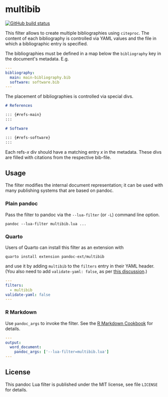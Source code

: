 # multibib

[![GitHub build status][CI badge]][CI workflow]

This filter allows to create multiple bibliographies using
`citeproc`. The content of each bibliography is controlled via
YAML values and the file in which a bibliographic entry is
specified.

[CI badge]: https://img.shields.io/github/actions/workflow/status/pandoc-ext/multibib/ci.yaml?logo=github&branch=main
[CI workflow]: https://github.com/pandoc-ext/multibib/actions/workflows/ci.yaml

The bibliographies must be defined in a map below the
`bibliography` key in the document's metadata. E.g.

```yaml
---
bibliography:
  main: main-bibliography.bib
  software: software.bib
---
```

The placement of bibliographies is controlled via special divs.

``` markdown
# References

::: {#refs-main}
:::

# Software

::: {#refs-software}
:::
```

Each refs-*x* div should have a matching entry *x* in the
metadata. These divs are filled with citations from the respective
bib-file.


Usage
------------------------------------------------------------------

The filter modifies the internal document representation; it can
be used with many publishing systems that are based on pandoc.

### Plain pandoc

Pass the filter to pandoc via the `--lua-filter` (or `-L`) command
line option.

    pandoc --lua-filter multibib.lua ...

### Quarto

Users of Quarto can install this filter as an extension with

    quarto install extension pandoc-ext/multibib

and use it by adding `multibib` to the `filters` entry
in their YAML header. (You also need to add `validate-yaml: false`, as per [this discussion](https://github.com/quarto-dev/quarto-cli/issues/4139).)

``` yaml
---
filters:
  - multibib
validate-yaml: false
---
```

### R Markdown

Use `pandoc_args` to invoke the filter. See the [R Markdown
Cookbook](https://bookdown.org/yihui/rmarkdown-cookbook/lua-filters.html)
for details.

``` yaml
---
output:
  word_document:
    pandoc_args: ['--lua-filter=multibib.lua']
---
```

License
------------------------------------------------------------------

This pandoc Lua filter is published under the MIT license, see
file `LICENSE` for details.
